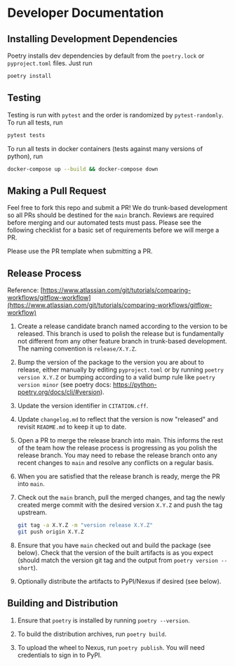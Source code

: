 # Developer Documentation
## Installing Development Dependencies
Poetry installs dev dependencies by default from the `poetry.lock` or `pyproject.toml` files. Just run 
```bash
poetry install
```

## Testing
Testing is run with `pytest` and the order is randomized by `pytest-randomly`. 
To run all tests, run
```bash
pytest tests
```

To run all tests in docker containers (tests against many versions of python), run
```bash
docker-compose up --build && docker-compose down
```

## Making a Pull Request
Feel free to fork this repo and submit a PR! We do trunk-based development so all PRs should be destined for the
`main` branch. Reviews are required before merging and our automated tests must pass. Please see the following
checklist for a basic set of requirements before we will merge a PR.

Please use the PR template when submitting a PR.

## Release Process
Reference: [https://www.atlassian.com/git/tutorials/comparing-workflows/gitflow-workflow](https://www.atlassian.com/git/tutorials/comparing-workflows/gitflow-workflow)

1. Create a release candidate branch named according to the version to be released. This branch is used to polish
   the release but is fundamentally not different from any other feature branch in trunk-based development. 
   The naming convention is `release/X.Y.Z`. 

2. Bump the version of the package to the version you are about to release, either manually by editing `pyproject.toml`
   or by running `poetry version X.Y.Z` or bumping according to a valid bump rule like `poetry version minor`
   (see poetry docs: https://python-poetry.org/docs/cli/#version).

3. Update the version identifier in `CITATION.cff`.

4. Update `changelog.md` to reflect that the version is now "released" and revisit `README.md` to keep it up to date.
   
5. Open a PR to merge the release branch into main. This informs the rest of the team how the release 
   process is progressing as you polish the release branch. You may need to rebase the release branch onto 
   any recent changes to `main` and resolve any conflicts on a regular basis.

6. When you are satisfied that the release branch is ready, merge the PR into `main`. 

7. Check out the `main` branch, pull the merged changes, and tag the newly created merge commit with the 
   desired version `X.Y.Z` and push the tag upstream. 
   
   ```bash
   git tag -a X.Y.Z -m "version release X.Y.Z"
   git push origin X.Y.Z
   ```
   
8. Ensure that you have `main` checked out and build the package (see below).
   Check that the version of the built artifacts is as you expect (should match the version git tag and the 
   output from `poetry version --short`).
   
9. Optionally distribute the artifacts to PyPI/Nexus if desired (see below).


## Building and Distribution
1. Ensure that `poetry` is installed by running `poetry --version`.
   
2. To build the distribution archives, run `poetry build`.
   
3. To upload the wheel to Nexus, run `poetry publish`. You will need credentials to sign in to PyPI.
